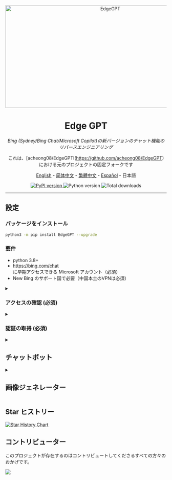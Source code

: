 <div align="center">
  <img src="https://socialify.git.ci/jacobgelling/EdgeGPT/image?font=Inter&language=1&logo=https%3A%2F%2Fupload.wikimedia.org%2Fwikipedia%2Fcommons%2F9%2F9c%2FBing_Fluent_Logo.svg&owner=1&pattern=Floating%20Cogs&theme=Auto" alt="EdgeGPT" width="640" height="320" />

# Edge GPT

_Bing (Sydney/Bing Chat/Microsoft Copilot)の新バージョンのチャット機能のリバースエンジニアリング_

これは、[acheong08/EdgeGPTI(https://github.com/acheong08/EdgeGPT) における元のプロジェクトの固定フォークです

<a href="./README.md">English</a> -
<a href="./README_zh-cn.md">简体中文</a> -
<a href="./README_zh-tw.md">繁體中文</a> -
<a href="./README_es.md">Español</a> -
<a>日本語</a>

</div>

<p align="center">
  <a href="https://github.com/acheong08/EdgeGPT">
    <img alt="PyPI version" src="https://img.shields.io/pypi/v/EdgeGPT">
  </a>
  <img alt="Python version" src="https://img.shields.io/badge/python-3.8+-blue.svg">

  <img alt="Total downloads" src="https://static.pepy.tech/badge/edgegpt">

</p>

---

## 設定

### パッケージをインストール

```bash
python3 -m pip install EdgeGPT --upgrade
```

### 要件

- python 3.8+
- <https://bing.com/chat> に早期アクセスできる Microsoft アカウント（必須）
- New Bing のサポート国で必要（中国本土のVPNは必須）

<details>
  <summary>

### アクセスの確認 (必須)

  </summary>

- Microsoft Edge の最新バージョンをインストール
- また、任意のブラウザを使用し、ユーザーエージェントを Edge を使用しているように設定することもできます（例：`Mozilla/5.0 (Windows NT 10.0; Win64; x64) AppleWebKit/537.36 (KHTML, like Gecko) Chrome/111.0.0 Safari/537.36 Edg/111.0.1661.51`）。[Chrome](https://chrome.google.com/webstore/detail/user-agent-switcher-and-m/bhchdcejhohfmigjafbampogmaanbfkg) や [Firefox](https://addons.mozilla.org/en-US/firefox/addon/user-agent-string-switcher/) の"User-Agent Switcher and Manager"のような拡張機能を使えば、簡単に行えます。
- [bing.com/chat](https://bing.com/chat) を開く
- チャット機能が表示されたら、準備完了

</details>

<details>
  <summary>

### 認証の取得 (必須)

  </summary>

- [Chrome](https://chrome.google.com/webstore/detail/cookie-editor/hlkenndednhfkekhgcdicdfddnkalmdm) または [Firefox](https://addons.mozilla.org/en-US/firefox/addon/cookie-editor/) の Cookie エディター拡張機能をインストール
- `bing.com` へ移動
- 拡張機能を開く
- 右下の"エクスポート"から"JSONとしてエクスポート"をクリック（これで Cookie がクリップボードに保存されます）
- クッキーをファイル `cookies.json` に貼り付け

</details>

<details>

<summary>

## チャットボット

</summary>

## 使用方法

### クイックスタート

```
 $ python3 -m EdgeGPT.EdgeGPT -h

        EdgeGPT - A demo of reverse engineering the Bing GPT chatbot
        Repo: github.com/acheong08/EdgeGPT
        By: Antonio Cheong

        !help for help

        Type !exit to exit
        Enter twice to send message or set --enter-once to send one line message

usage: EdgeGPT.py [-h] [--enter-once] [--no-stream] [--rich] [--proxy PROXY] [--wss-link WSS_LINK] [--style {creative,balanced,precise}]
                  [--cookie-file COOKIE_FILE]

options:
  -h, --help            show this help message and exit
  --enter-once
  --no-stream
  --rich
  --proxy PROXY         Proxy URL (e.g. socks5://127.0.0.1:1080)
  --wss-link WSS_LINK   WSS URL(e.g. wss://sydney.bing.com/sydney/ChatHub)
  --style {creative,balanced,precise}
  --cookie-file COOKIE_FILE
                        needed if environment variable COOKIE_FILE is not set
```

---

## Docker での実行

これは、現在の作業ディレクトリに cookies.json ファイルがあることを前提としています

``` bash

docker run --rm -it -v $(pwd)/cookies.json:/cookies.json:ro -e COOKIE_FILE='/cookies.json' ghcr.io/acheong08/edgegpt
```

次のように追加のフラグを追加できます

``` bash

docker run --rm -it -v $(pwd)/cookies.json:/cookies.json:ro -e COOKIE_FILE='/cookies.json' ghcr.io/acheong08/edgegpt --rich --style creative
```

### 開発者デモ

Cookie を渡す 3 つの方法:

- 環境変数: `export COOKIE_FILE=/path/to/cookies.json` 。
- 引数 `cookie_path` には、次のように `cookies.json` へのパスを指定する:

  ```python
  bot = Chatbot(cookie_path='./cookies.json')
  ```

- 次のように、引数 `cookies` で直接クッキーを渡します:

  ```python
  with open('./cookies.json', 'r') as f:
      cookies = json.load(f)
  bot = Chatbot(cookies=cookies)
  ```

最高のエクスペリエンスを得るには Async を使用してください

より高度な使用例の参照コード:

```python
import asyncio
from EdgeGPT.EdgeGPT import Chatbot, ConversationStyle

async def main():
    bot = await Chatbot.create()
    print(await bot.ask(prompt="Hello world", conversation_style=ConversationStyle.creative, wss_link="wss://sydney.bing.com/sydney/ChatHub"))
    await bot.close()


if __name__ == "__main__":
    asyncio.run(main())

```

</details>

<details>

<summary>

## 画像ジェネレーター

</summary>

```bash
$ python3 -m ImageGen.ImageGen -h
usage: ImageGen.py [-h] [-U U] [--cookie-file COOKIE_FILE] --prompt PROMPT [--output-dir OUTPUT_DIR] [--quiet] [--asyncio]

optional arguments:
  -h, --help            show this help message and exit
  -U U                  Auth cookie from browser
  --cookie-file COOKIE_FILE
                        File containing auth cookie
  --prompt PROMPT       Prompt to generate images for
  --output-dir OUTPUT_DIR
                        Output directory
  --quiet               Disable pipeline messages
  --asyncio             Run ImageGen using asyncio
```

### 開発者デモ

```python
from EdgeGPT.ImageGen import ImageGen
import argparse
import json

async def async_image_gen(args) -> None:
    async with ImageGenAsync(args.U, args.quiet) as image_generator:
        images = await image_generator.get_images(args.prompt)
        await image_generator.save_images(images, output_dir=args.output_dir)

if __name__ == "__main__":
    parser = argparse.ArgumentParser()
    parser.add_argument("-U", help="Auth cookie from browser", type=str)
    parser.add_argument("--cookie-file", help="File containing auth cookie", type=str)
    parser.add_argument(
        "--prompt",
        help="Prompt to generate images for",
        type=str,
        required=True,
    )
    parser.add_argument(
        "--output-dir",
        help="Output directory",
        type=str,
        default="./output",
    )
    parser.add_argument(
        "--quiet", help="Disable pipeline messages", action="store_true"
    )
    parser.add_argument(
        "--asyncio", help="Run ImageGen using asyncio", action="store_true"
    )
    args = parser.parse_args()
    # 認証クッキーを読み込む
    with open(args.cookie_file, encoding="utf-8") as file:
        cookie_json = json.load(file)
        for cookie in cookie_json:
            if cookie.get("name") == "_U":
                args.U = cookie.get("value")
                break

    if args.U is None:
        raise Exception("Could not find auth cookie")

    if not args.asyncio:
        # 画像ジェネレーターの作成
        image_generator = ImageGen(args.U, args.quiet)
        image_generator.save_images(
            image_generator.get_images(args.prompt),
            output_dir=args.output_dir,
        )
    else:
        asyncio.run(async_image_gen(args))

```

</details>

## Star ヒストリー

[![Star History Chart](https://api.star-history.com/svg?repos=acheong08/jacobgelling&type=Date)](https://star-history.com/#acheong08/jacobgelling&Date)

## コントリビューター

このプロジェクトが存在するのはコントリビュートしてくださるすべての方々のおかげです。

 <a href="https://github.com/jacobgelling/EdgeGPT/graphs/contributors">
  <img src="https://contrib.rocks/image?repo=jacobgelling/EdgeGPT" />
 </a>
